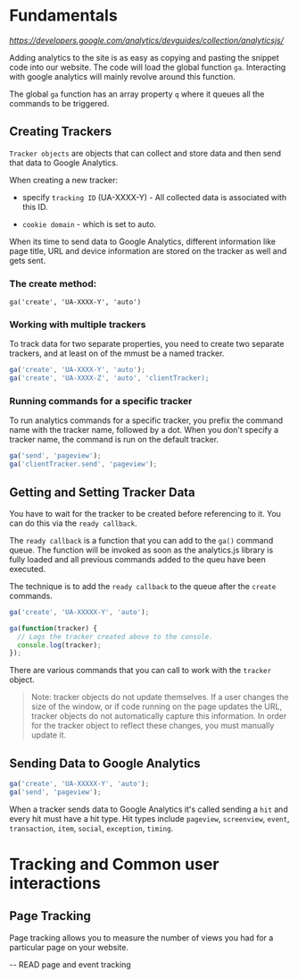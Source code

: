 # Fundamentals 

_https://developers.google.com/analytics/devguides/collection/analyticsjs/_

Adding analytics to the site is as easy as copying and pasting the snippet code into our website. The code will load the global function `ga`. Interacting with google analytics will mainly revolve around this function.

The global `ga` function has an array property `q` where it queues all the commands to be triggered.


## Creating Trackers

`Tracker objects` are objects that can collect and store data and then send that data to Google Analytics.

When creating a new tracker:

- specify `tracking ID` (UA-XXXX-Y) - All collected data is associated with this ID.

- `cookie domain` - which is set to auto.

When its time to send data to Google Analytics, different information like page title, URL and device information are stored on the tracker as well and gets sent.

### The create method: 

`ga('create', 'UA-XXXX-Y', 'auto')`

### Working with multiple trackers

To track data for two separate properties, you need to create two separate trackers, and at least on of the mmust be a named tracker.

```javascript
ga('create', 'UA-XXXX-Y', 'auto');
ga('create', 'UA-XXXX-Z', 'auto', 'clientTracker);
```

### Running commands for a specific tracker

To run analytics commands for a specific tracker, you prefix the command name with the tracker name, followed by a dot. When you don't specify a tracker name, the command is run on the default tracker.

```javascript
ga('send', 'pageview');
ga('clientTracker.send', 'pageview');
```

## Getting and Setting Tracker Data

You have to wait for the tracker to be created before referencing to it. You can do this via the `ready callback`.

The `ready callback` is a function that you can add to the `ga()` command queue. The function will be invoked as soon as the analytics.js library is fully loaded and all previous commands added to the queu have been executed.

The technique is to add the `ready callback` to the queue after the `create` commands.

```javascript
ga('create', 'UA-XXXXX-Y', 'auto');

ga(function(tracker) {
  // Logs the tracker created above to the console.
  console.log(tracker);
});
```

There are various commands that you can call to work with the `tracker` object.


> Note: tracker objects do not update themselves. If a user changes the size of the window, or if code running on the page updates the URL, tracker objects do not automatically capture this information. In order for the tracker object to reflect these changes, you must manually update it.


## Sending Data to Google Analytics

```javascript
ga('create', 'UA-XXXXX-Y', 'auto');
ga('send', 'pageview');
```

When a tracker sends data to Google Analytics it's called sending a `hit` and every hit must have a hit type. Hit types include `pageview`, `screenview`, `event`, `transaction`, `item`, `social`, `exception`, `timing`. 

# Tracking and Common user interactions

## Page Tracking

Page tracking allows you to measure the number of views you had for a particular page on your website. 

-- READ page and event tracking